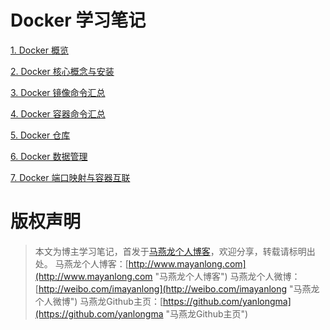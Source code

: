 # Docker 学习笔记


[1. Docker 概览](01_overview.md)

[2. Docker 核心概念与安装](02_install.md)

[3. Docker 镜像命令汇总](03_image.md)

[4. Docker 容器命令汇总](04_container.md)

[5. Docker 仓库](05_repository.md)

[6. Docker 数据管理](06_volumes.md)

[7. Docker 端口映射与容器互联](07_port_link.md)


# 版权声明
> 本文为博主学习笔记，首发于[马燕龙个人博客](http://www.mayanlong.com "马燕龙个人博客")，欢迎分享，转载请标明出处。
> 马燕龙个人博客：[http://www.mayanlong.com](http://www.mayanlong.com "马燕龙个人博客")
> 马燕龙个人微博：[http://weibo.com/imayanlong](http://weibo.com/imayanlong "马燕龙个人微博")
> 马燕龙Github主页：[https://github.com/yanlongma](https://github.com/yanlongma "马燕龙Github主页")